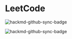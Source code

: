 # LeetCode
![hackmd-github-sync-badge](https://hackmd.io/Y-wiu5cfR5OH8FmuIRD6bQ/badge)

![hackmd-github-sync-badge](https://womany.net/cdn-cgi/image/w=1440,fit=scale-down,f=auto/https://castle.womany.net/images/content/pictures/30995/womany_prince_6_1436805966-19680-0665.jpg)
